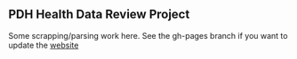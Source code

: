 ## PDH Health Data Review Project
Some scrapping/parsing work here. See the gh-pages branch if you want to update the [website](https://oh-research.github.io/pdh_data_review) 
